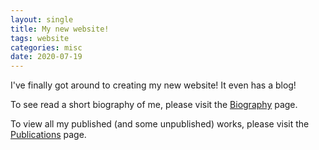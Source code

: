```yaml
---
layout: single
title: My new website!
tags: website
categories: misc
date: 2020-07-19
---
```


I've finally got around to creating my new website! It even has a blog!

To see read a short biography of me, please visit the [Biography](
/biography.html)
page.

To view all my published (and some unpublished) works, please visit the
[Publications](/publications.html) page.
